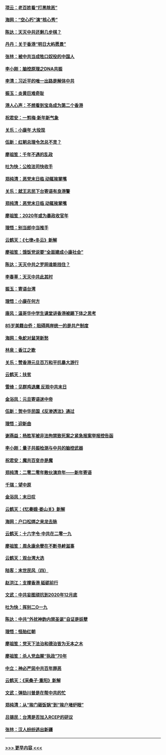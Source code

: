 #### [项云：老百姓看“打黑除恶”](../pages/nsc993/n11785398.md?t=01120033) 
#### [海网：“空心朽”演“核心秀”](../pages/nsc993/n11783874.md?t=01120033) 
#### [陈达：天灭中共还剩几步棋？](../pages/nsc993/n11783719.md?t=01120033) 
#### [丹丹：关于香港“明日大屿愿景”](../pages/nsc993/n11783273.md?t=01120033) 
#### [张林：被中共当成牲口奴役的中国人](../pages/nsc993/n11782397.md?t=01120033) 
#### [李小刚：脑控原理之DNA共振](../pages/nsc993/n11780962.md?t=01120033) 
#### [李清：习近平的唯一出路是解体中共](../pages/nsc993/n11780866.md?t=01120033) 
#### [振玉：炎黄巨难奇耻](../pages/nsc993/n11779632.md?t=01120033) 
#### [港人心声：不想看到宝岛成为第二个香港](../pages/nsc993/n11778817.md?t=01120033) 
#### [祝君安：一剪梅‧新年新气象](../pages/nsc993/n11776340.md?t=01120033) 
#### [关乐：小康年 大役现](../pages/nsc993/n11774213.md?t=01120033) 
#### [伍新：红朝总理令怎总不灵？](../pages/nsc993/n11770813.md?t=01120033) 
#### [廖祖笙：千年不遇的乱政](../pages/nsc993/n11770373.md?t=01120033) 
#### [吐为快：公检法司快收手](../pages/nsc993/n11770359.md?t=01120033) 
#### [郑纯清：恶党末日临 动辄挨掌嘴](../pages/nsc993/n11769912.md?t=01120033) 
#### [关乐：就王志民下台寄语有良港警](../pages/nsc993/n11769903.md?t=01120033) 
#### [郑纯清：恶党末日临 动辄挨掌嘴](../pages/nsc993/n11769356.md?t=01120033) 
#### [廖祖笙：2020年或为暴政收官年](../pages/nsc993/n11768216.md?t=01120033) 
#### [理悟：别当郎中当推手](../pages/nsc993/n11768243.md?t=01120033) 
#### [云鹤天：《七律▪冬云》新解](../pages/nsc993/n11768204.md?t=01120033) 
#### [廖祖笙：饿饭党说要“全面建成小康社会”](../pages/nsc993/n11767482.md?t=01120033) 
#### [陈达：天灭中共之罗网谁能挡住？](../pages/nsc993/n11767465.md?t=01120033) 
#### [李春草：天灭中共此其时](../pages/nsc993/n11767452.md?t=01120033) 
#### [振玉：寄语台湾](../pages/nsc993/n11767432.md?t=01120033) 
#### [理悟：小康在何方](../pages/nsc993/n11767394.md?t=01120033) 
#### [唐风：温哥华中学生课堂讲香港被踢下体之思考](../pages/nsc993/n11766848.md?t=01120033) 
#### [85岁美籍台侨：阻碍两岸统一的是共产制度](../pages/nsc993/n11765043.md?t=01120033) 
#### [海网：龟蛇对鼠哭新愁](../pages/nsc993/n11764895.md?t=01120033) 
#### [林泉：香江之歌](../pages/nsc993/n11764415.md?t=01120033) 
#### [关乐：赞香港元旦百万和平抗暴大游行](../pages/nsc993/n11764382.md?t=01120033) 
#### [云鹤天：扶贫](../pages/nsc993/n11764245.md?t=01120033) 
#### [雪绮：见群鸡退鹰  反观中共末日](../pages/nsc993/n11762112.md?t=01120033) 
#### [金浴凤：元旦寄语迷中帝](../pages/nsc993/n11761788.md?t=01120033) 
#### [伍新：贺中华民国《反渗透法》通过](../pages/nsc993/n11761994.md?t=01120033) 
#### [理悟：迎新曲](../pages/nsc993/n11761152.md?t=01120033) 
#### [谢燕益：杨胜军被非法拘禁致死案之紧急报案举报控告函](../pages/nsc993/n11756134.md?t=01120033) 
#### [李小刚：量子共振检测与中共的脑控武器](../pages/nsc993/n11754518.md?t=01120033) 
#### [祝君安：魔共百变亦是魔](../pages/nsc993/n11754469.md?t=01120033) 
#### [郑纯清：二零二零年散伙演弃年——新年寄语](../pages/nsc993/n11754195.md?t=01120033) 
#### [千瑞：望中原](../pages/nsc993/n11754159.md?t=01120033) 
#### [金浴凤：末日叹](../pages/nsc993/n11752359.md?t=01120033) 
#### [云鹤天：《忆秦娥‧娄山关》新解](../pages/nsc993/n11752348.md?t=01120033) 
#### [海网：户口松绑之来龙去脉](../pages/nsc993/n11752328.md?t=01120033) 
#### [云鹤天：十六字令‧中共在二零一九](../pages/nsc993/n11752305.md?t=01120033) 
#### [廖祖笙：周永康余孽在不断寻衅滋事](../pages/nsc993/n11751013.md?t=01120033) 
#### [云鹤天：观台湾大选](../pages/nsc993/n11751007.md?t=01120033) 
#### [陆客：末世民风（四）](../pages/nsc993/n11749203.md?t=01120033) 
#### [赵洪江：支撑香港 砥砺前行](../pages/nsc993/n11748482.md?t=01120033) 
#### [文武：中共妄图顽抗到2020年12月底](../pages/nsc993/n11748446.md?t=01120033) 
#### [吐为快：挥别二O一九](../pages/nsc993/n11748411.md?t=01120033) 
#### [陈达：中共“外扰神韵内禁圣诞”自证是妖孽](../pages/nsc993/n11748226.md?t=01120033) 
#### [理悟：怪胎红朝](../pages/nsc993/n11748206.md?t=01120033) 
#### [廖祖笙：党天下法治和德治皆为无本之木](../pages/nsc993/n11748135.md?t=01120033) 
#### [廖祖笙：杀人党血腥“执政”70年](../pages/nsc993/n11745144.md?t=01120033) 
#### [中立：神必严惩中共百年罪恶](../pages/nsc993/n11744970.md?t=01120033) 
#### [云鹤天：《采桑子‧重阳》新解](../pages/nsc993/n11744948.md?t=01120033) 
#### [文武：弹劾川普是在帮中共的忙](../pages/nsc993/n11744758.md?t=01120033) 
#### [郑纯清：从“挨门砸饭锅”到“挨户堵炉眼”](../pages/nsc993/n11744745.md?t=01120033) 
#### [吕锡民：台湾是否加入RCEP的研议](../pages/nsc993/n11744701.md?t=01120033) 
#### [张林：汉人纷纷逃出新疆](../pages/nsc993/n11743530.md?t=01120033) 

----
#### [ >>> 更早内容 <<< ](../indexes/nsc993-earlier.md)
